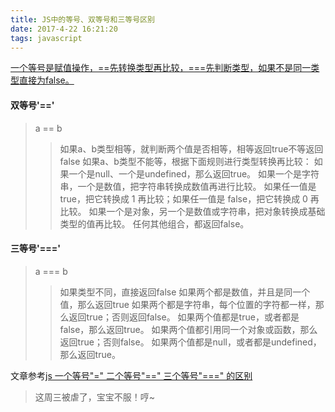 ```yaml
---
title: JS中的等号、双等号和三等号区别
date: 2017-4-22 16:21:20
tags: javascript
---
```


<a href="" title="">一个等号是赋值操作，==先转换类型再比较，===先判断类型，如果不是同一类型直接为false。</a>

#### 双等号'=='

> a == b
>> 如果a、b类型相等，就判断两个值是否相等，相等返回true不等返回false
>> 如果a、b类型不能等，根据下面规则进行类型转换再比较： 
	如果一个是null、一个是undefined，那么返回true。 
	如果一个是字符串，一个是数值，把字符串转换成数值再进行比较。 
	如果任一值是 true，把它转换成 1 再比较；如果任一值是 false，把它转换成 0 再比较。 
	如果一个是对象，另一个是数值或字符串，把对象转换成基础类型的值再比较。
	任何其他组合，都返回false。

#### 三等号'==='

> a === b
>> 如果类型不同，直接返回false
如果两个都是数值，并且是同一个值，那么返回true
如果两个都是字符串，每个位置的字符都一样，那么返回true；否则返回false。 
如果两个值都是true，或者都是false，那么返回true。 
如果两个值都引用同一个对象或函数，那么返回true；否则false。 
如果两个值都是null，或者都是undefined，那么返回true。

<!--more-->

 文章参考<a href="http://www.jsjtt.com/webkaifa/javaScript/37.html">js 一个等号"=" 二个等号"==" 三个等号"===" 的区别</a> 

> 这周三被虐了，宝宝不服！哼~
